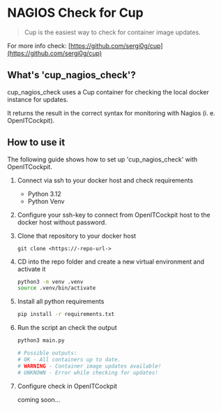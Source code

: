 # NAGIOS Check for Cup

> Cup is the easiest way to check for container image updates.

For more info check: [https://github.com/sergi0g/cup](https://github.com/sergi0g/cup)

## What's 'cup_nagios_check'?
cup_nagios_check uses a Cup container for checking the local docker instance for updates.

It returns the result in the correct syntax for monitoring with Nagios (i. e. OpenITCockpit).

## How to use it
The following guide shows how to set up 'cup_nagios_check' with OpenITCockpit.

1. Connect via ssh to your docker host and check requirements
    - Python 3.12
    - Python Venv

2. Configure your ssh-key to connect from OpenITCockpit host to the docker host without password.

3. Clone that repository to your docker host

    ```
    git clone <https://-repo-url->
    ```

4. CD into the repo folder and create a new virtual environment and activate it

    ``` bash
    python3 -m venv .venv
    source .venv/bin/activate
    ```

5. Install all python requirements

    ``` bash
    pip install -r requirements.txt
    ```
6. Run the script an check the output

    ``` bash
    python3 main.py

    # Possible outputs:
    # OK - All containers up to date.
    # WARNING - Container image updates available!
    # UNKNOWN - Error while checking for updates!

7. Configure check in OpenITCockpit

    coming soon...
